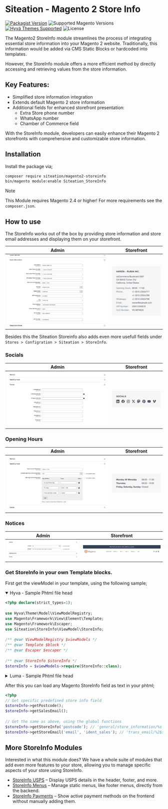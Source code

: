 # Siteation - Magento 2 Store Info

[![Packagist Version](https://img.shields.io/packagist/v/siteation/magento2-storeinfo?style=for-the-badge)](https://packagist.org/packages/siteation/magento2-storeinfo)
![Supported Magento Versions](https://img.shields.io/badge/magento-%202.4-brightgreen.svg?logo=magento&longCache=true&style=for-the-badge)
[![Hyvä Themes Supported](https://img.shields.io/badge/Hyva_Themes-Supported-3df0af.svg?longCache=true&style=for-the-badge)](https://hyva.io/)
![License](https://img.shields.io/github/license/Siteation/magento2-storeinfo?color=%23234&style=for-the-badge)

The Magento2 StoreInfo module streamlines the process of integrating essential store information into your Magento 2 website. Traditionally,
this information would be added via CMS Static Blocks or hardcoded into templates.

However, the StoreInfo module offers a more efficient method by directly accessing and retrieving values from the store information.

## Key Features:

- Simplified store information integration
- Extends default Magento 2 store information
- Additional fields for enhanced storefront presentation:
  - Extra Store phone number
  - WhatsApp number
  - Chamber of Commerce field

With the StoreInfo module, developers can easily enhance their Magento 2 storefronts with comprehensive and customizable store information.

## Installation

Install the package via;

```bash
composer require siteation/magento2-storeinfo
bin/magento module:enable Siteation_StoreInfo
```

> [!NOTE]
> This Module requires Magento 2.4 or higher!
> For more requirements see the `composer.json`.

## How to use

The StoreInfo works out of the box by providing store information and store email addresses and displaying them on your storefront.

| Admin        | Storefront   |
| ------------ | ------------ |
| ![preview-1] | ![preview-2] |

[preview-1]: ./assets/storeinfo-admin.webp "Preview of the Magento2 admin store information"
[preview-2]: ./assets/storeinfo.webp "Preview of the Magento2 store information displayed by the Siteation StoreInfo"

Besides this the Siteation Storeinfo also adds even more usefull fields under `Stores > Configration > Siteation > StoreInfo`.

### Socials

| Admin        | Storefront   |
| ------------ | ------------ |
| ![preview-3] | ![preview-4] |

[preview-3]: ./assets/socials-admin.webp "Preview of the Magento2 admin store information Siteation StoreInfo Socials"
[preview-4]: ./assets/socials.webp "Preview of the Siteation StoreInfo Social icons"

### Opening Hours

| Admin        | Storefront   |
| ------------ | ------------ |
| ![preview-5] | ![preview-6] |

[preview-5]: ./assets/storehours-admin.webp "Preview of the Magento2 admin store information Siteation StoreInfo Opening Hours"
[preview-6]: ./assets/storehours.webp "Preview of the Siteation StoreInfo Opening Hours"

### Notices

| Admin        | Storefront   |
| ------------ | ------------ |
| ![preview-7] | ![preview-8] |

[preview-7]: ./assets/notices-admin.webp "Preview of the Magento2 admin store information Siteation StoreInfo Notices"
[preview-8]: ./assets/notices.webp "Preview of the Siteation StoreInfo Notices"

### Get StoreInfo in your own Template blocks.

First get the viewModel in your template, using the following sample;

<details open><summary>Hyva - Sample Phtml file head</summary>

```php
<?php declare(strict_types=1);

use Hyva\Theme\Model\ViewModelRegistry;
use Magento\Framework\View\Element\Template;
use Magento\Framework\Escaper;
use Siteation\StoreInfo\ViewModel\StoreInfo;

/** @var ViewModelRegistry $viewModels */
/** @var Template $block */
/** @var Escaper $escaper */

/** @var StoreInfo $storeInfo */
$storeInfo = $viewModels->require(StoreInfo::class);
```

</details>

<details><summary>Luma - Sample Phtml file head</summary>

_For Luma templates,_

```php
<?php declare(strict_types=1);

use Magento\Framework\View\Element\Template;
use Magento\Framework\Escaper;
use Siteation\StoreInfo\ViewModel\StoreInfo;

/** @var Template $block */
/** @var Escaper $escaper */

/** @var StoreInfo $storeInfo */
$storeInfo = $block->getData('viewModelStoreInfo');
```

</details>

After this you can load any Magento StoreInfo field as text in your phtml;

```php
<?php
// Get specific predefined store info field
$storeInfo->getPostcode();
$storeInfo->getSalesEmail();

// Get the same as above, using the global functions
$storeInfo->getStoreInfo('postcode'); // 'general/store_information/%s'
$storeInfo->getStoreEmail('email', 'ident_sales'); // 'trans_email/%2$s/%1$s'
```

## More StoreInfo Modules

Interested in what this module does? We have a whole suite of modules that add even more features to your store, allowing you to manage specific aspects of your store using StoreInfo.
- [StoreInfo USPS](https://github.com/Siteation/magento2-storeinfo-usps) – Display USPS details in the header, footer, and more.
- [StoreInfo Menus](https://github.com/Siteation/magento2-storeinfo-menus) – Manage static menus, like footer menus, directly from the backend.
- [StoreInfo Payments](https://github.com/Siteation/magento2-storeinfo-payments) – Show active payment methods on the frontend without manually adding them.

